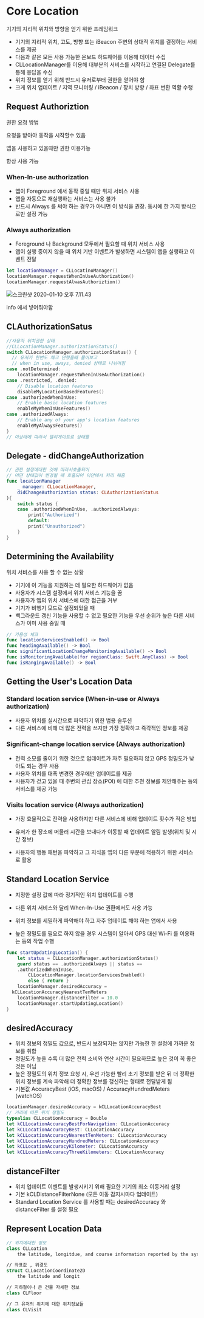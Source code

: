# Core Location

기기의 지리적 위치와 방향을 얻기 위한 프레임워크

- 기기의 지리적 위치, 고도, 방향 또는 iBeacon 주변의 상대적 위치를 결정하는 서비스를 제공
- 다음과 같은 모든 사용 가능한 온보드 하드웨어를 이용해 데이터 수집
- CLLocationManager를 이용해 대부분의 서비스를 시작하고 연결된 Delegate를 통해 응답을 수신
- 위치 정보를 얻기 위해 반드시 유저로부터 권한을 얻어야 함
- 크게 위치 업데이트 / 지역 모니터링 / iBeacon / 장치 방향 / 좌표 변환 역활 수행



## Request Authoriztion 

권한 요청 방법

요청을 받아야 동작을 시작할수 있음

앱을 사용하고 있을때만 권한 이용가능

항상 사용 가능

### When-In-use authorization

- 앱이 Foreground 에서 동작 중일 때만 위치 서비스 사용
- 앱을 자동으로 재실행하는 서비스는 사용  불가
- 반드시 Always 를 써야 하는 경우가 아니면 이 방식을 권장. 동시에 한 가지 방식으로만 설정 가능

### Always authorization

- Foreground 나 Background 모두에서 필요할 때 위치 서비스 사용
- 앱이 실행 중이지 않을 때 위치 기반 이벤트가 발생하면 시스템이 앱을 실행하고 이벤트 전달

```swift
let locationManager = CLLocatinoManager()
locationManager.requestWhenInUseAuthorization()
locationManager.requestAlwasAuthoriztion()
```

![스크린샷 2020-01-10 오후 7.11.43](https://tva1.sinaimg.cn/large/006tNbRwgy1garmphxdpjj30kj09w40g.jpg)

info 에서 넣어줘야함

## CLAuthorizationSatus

```swift
//사용자 위치권한 상태 
//CLLocationManager.authorizationStatus()
switch CLLocationManager.authorizationStatus() {
  // 유저가 한번도 체크 안했을때 물어보고 
  // when in use, aways, denied 상태로 나뉘어짐
case .notDetermined:
	locationManager.requestWhenInUseAuthorization()
case .restricted, .denied:
	// Disable location features
	disableMyLocationBasedFeatures()
case .authorizedWhenInUse:
	// Enable basic location features
	enableMyWhenInUseFeatures()
case .authorizedAlways:
	// Enable any of your app's location features
	enableMyAlwaysFeatures()
}
// 이상태에 따라서 델리게이트로 상태를 
```

## Delegate - didChangeAuthorization

```swift
// 권한 설정에대한 것에 따라서호출되어
// 어떤 상태값이 변경될 때 호출되어 이안에서 처리 해줌
func locationManager
	_ manager: CLLocationManager,
	didChangeAuthorization status: CLAuthorizationStatus
){
	switch status {
	case .authorizedWhenInUse, .authorizedAlways:
		print("Authorized")
		default:
		print("Unauthorized")
	}
}
```



## Determining the Availability

위치 서비스를 사용 할 수 없는 상황

- 기기에 이 기능을 지원하는 데 필요한 하드웨어가 없음
- 사용자가 시스템 설정에서 위치 서비스 기능을 끔
- 사용자가 앱의 위치 서비스에 대한 접근을 거부
- 기기가 비행기 모드로 설정되었을 때
- 백그라운드 갱신 기능을 사용할 수 없고 필요한 기능을 우선 순위가 높은 다른 서비스가 이미 사용 중일 때

```swift
// 가용성 체크 
func locationServicesEnabled() -> Bool
func headingAvailable() -> Bool
func significantLocationChangeMonitoringAvailable() -> Bool
func isMonitoringAvailable(for regionClass: Swift.AnyClass) -> Bool
func isRangingAvailable() -> Bool
```



## Getting the User's Location Data

### Standard location service (When-in-use or Always authorization)

- 사용자 위치를 실시간으로 파악하기 위한 범용 솔루션
- 다른 서비스에 비해 더 많은 전력을 쓰지만 가장 정확하고 즉각적인 정보를 제공

### Significant-change location service (Always authorization)

- 전력 소모를 줄이기 위한 것으로 업데이트가 자주 필요하지 않고 GPS 정밀도가 낮아도 되는 경우 사용 
- 사용자 위치를 대폭 변경한 경우에만 업데이트를 제공
- 사용자가 걷고 있을 때 주변의 관심 장소(POI) 에 대한 추천 정보를 제안해주는 등의 서비스를 제공 가능

### Visits location service (Always authorization)

- 가장 효율적으로 전력을 사용하지만 다른 서비스에 비해 업데이트 횟수가 적은 방법

- 유저가 한 장소에 머물러 시간을 보내다가 이동할 때 업데이트 알림 발생(위치 및 시간 정보)

- 사용자의 행동 패턴을 파악하고 그 지식을 앱의 다른 부분에 적용하기 위한 서비스로 활용



## Standard Location Service

- 지정한 설정 값에 따라 정기적인 위치 업데이트를 수행

- 다른 위치 서비스와 달리 When-In-Use 권환에서도 사용 가능

- 위치 정보를 세밀하게 파악해야 하고 자주 업데이트 해야 하는 앱에서 사용

- 높은 정밀도를 필요로 하지 않을 경우 시스템이 알아서 GPS 대신 Wi-Fi 를 이용하는 등의 작업 수행

```swift
func startUpdatingLocation() {
	let status = CLLocationManager.authorizationStatus()
	guard status == .authorizedAlways || status ==
  	.authorizedWhenInUse,
		CLLocationManager.locationServicesEnabled()
		else { return }
	locationManager.desiredAccuracy =
  kCLLocationAccuracyNearestTenMeters
	locationManager.distanceFilter = 10.0
	locationManager.startUpdatingLocation()
}
```



## desiredAccuracy

- 위치 정보의 정밀도 값으로, 반드시 보장되지는 않지만 가능한 한 설정에 가까운 정보를 취합
- 정밀도가 높을 수록 더 많은 전력 소비와 연산 시간이 필요하므로 높은 것이 꼭 좋은 것은 아님
- 높은 정밀도의 위치 정보 요청 시, 우선 가능한 빨리 초기 정보를 받은 뒤 더 정확한 위치 정보를 계속 파악해 더 정확한 정보를 갱신하는 형태로 전달받게 됨
- 기본값 AccuracyBest (iOS, macOS) / AccuracyHundredMeters (watchOS)

```swift
locationManager.desiredAccuracy = kCLLocationAccuracyBest
// 거리에 따른 위치 정밀도
typealias CLLocationAccuracy = Double
let kCLLocationAccuracyBestForNavigation: CLLocationAccuracy
let kCLLocationAccuracyBest: CLLocationAccuracy
let kCLLocationAccuracyNearestTenMeters: CLLocationAccuracy
let kCLLocationAccuracyHundredMeters: CLLocationAccuracy
let kCLLocationAccuracyKilometer: CLLocationAccuracy
let kCLLocationAccuracyThreeKilometers: CLLocationAccuracy
```



## distanceFilter

- 위치 업데이트 이벤트를 발생시키기 위해 필요한 기기의 최소 이동거리 설정
- 기본  kCLDistanceFilterNone (모든 이동 감지시마다 업데이트)
- Standard Location Service 를 사용할 때는 desiredAccuracy 와 distanceFilter 를 설정 필요



## Represent Location Data

```swift
// 위치에대한 정보
class CLLoation
	the latitude, longitdue, and course information reported by the system.

// 좌표값 , 위경도
struct CLLocationCoordinate2D
	the latitude and longit

// 지하철이나 큰 건물 자세한 정보
class CLFloor

// 그 유저의 위치에 대한 위치정보들 
class CLVisit


```

